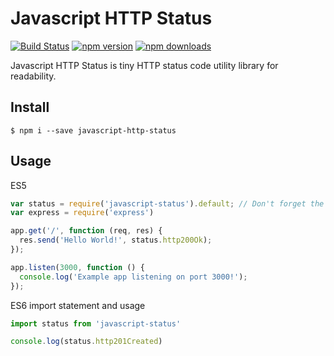 # Javascript HTTP Status

[![Build Status](https://travis-ci.org/vaibhavmule/javscript-http-status.svg)](https://travis-ci.org/vaibhavmule/javascript-http-status)
[![npm version](https://img.shields.io/npm/v/javascript-http-status.svg)](https://www.npmjs.com/package/javascript-status)
[![npm downloads](https://img.shields.io/npm/dm/javascript-http-status.svg?maxAge=2592000)](https://www.npmjs.com/package/javascript-http-status)


Javascript HTTP Status is tiny HTTP status code utility library for readability.

## Install

```
$ npm i --save javascript-http-status
```

## Usage

ES5
```js
var status = require('javascript-status').default; // Don't forget the .default here.
var express = require('express')

app.get('/', function (req, res) {
  res.send('Hello World!', status.http200Ok);
});

app.listen(3000, function () {
  console.log('Example app listening on port 3000!');
});
```

ES6 import statement and usage
```js
import status from 'javascript-status'

console.log(status.http201Created)
```
